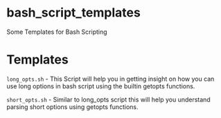 # bash_script_templates
Some Templates for Bash Scripting

# Templates

`long_opts.sh` - This Script will help you in getting insight on how you can use long options in bash script using the builtin getopts functions.

`short_opts.sh` - Similar to long_opts script this will help you understand parsing short options using getopts functions.

